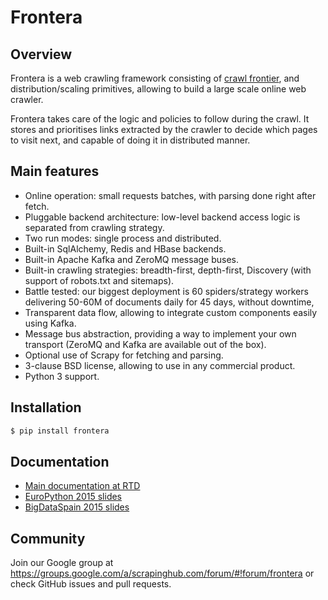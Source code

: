 # Frontera

## Overview

Frontera is a web crawling framework consisting of [crawl frontier](http://nlp.stanford.edu/IR-book/html/htmledition/the-url-frontier-1.html), and distribution/scaling primitives, allowing to build a large scale online web crawler. 

Frontera takes care of the logic and policies to follow during the crawl. It stores and prioritises links extracted by 
the crawler to decide which pages to visit next, and capable of doing it in distributed manner.

## Main features

- Online operation: small requests batches, with parsing done right after fetch.
- Pluggable backend architecture: low-level backend access logic is separated from crawling strategy.
- Two run modes: single process and distributed.
- Built-in SqlAlchemy, Redis and HBase backends.
- Built-in Apache Kafka and ZeroMQ message buses.
- Built-in crawling strategies: breadth-first, depth-first, Discovery (with support of robots.txt and sitemaps).
- Battle tested: our biggest deployment is 60 spiders/strategy workers delivering 50-60M of documents daily for 45 days, without downtime,
- Transparent data flow, allowing to integrate custom components easily using Kafka.
- Message bus abstraction, providing a way to implement your own transport (ZeroMQ and Kafka are available out of the box).
- Optional use of Scrapy for fetching and parsing.
- 3-clause BSD license, allowing to use in any commercial product.
- Python 3 support.

## Installation

```bash
$ pip install frontera
```

## Documentation

- [Main documentation at RTD](http://frontera.readthedocs.org/)
- [EuroPython 2015 slides](http://www.slideshare.net/sixtyone/fronteraopen-source-large-scale-web-crawling-framework)
- [BigDataSpain 2015 slides](https://speakerdeck.com/scrapinghub/frontera-open-source-large-scale-web-crawling-framework)

## Community

Join our Google group at https://groups.google.com/a/scrapinghub.com/forum/#!forum/frontera or check GitHub issues and 
pull requests.


